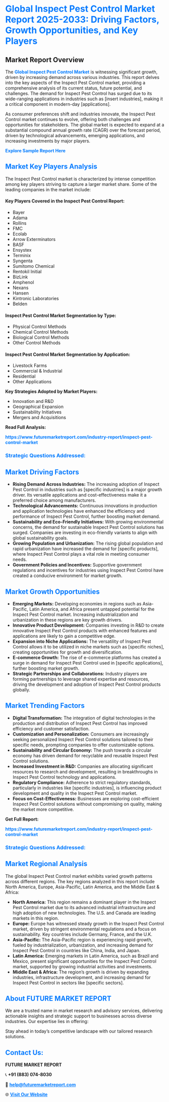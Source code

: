 <h1 style="color: #007BFF;">Global Inspect Pest Control Market Report 2025-2033: Driving Factors, Growth Opportunities, and Key Players</h1>

<section id="overview">
<h2>Market Report Overview</h2>
<p>The <a href="https://www.futuremarketreport.com/industry-report/inspect-pest-control-market" style="color: #007BFF; text-decoration: none;"><strong>Global Inspect Pest Control Market</strong></a> is witnessing significant growth, driven by increasing demand across various industries. This report delves into the key aspects of the Inspect Pest Control market, providing a comprehensive analysis of its current status, future potential, and challenges. The demand for Inspect Pest Control has surged due to its wide-ranging applications in industries such as [insert industries], making it a critical component in modern-day [applications].</p>
<p>As consumer preferences shift and industries innovate, the Inspect Pest Control market continues to evolve, offering both challenges and opportunities for stakeholders. The global market is expected to expand at a substantial compound annual growth rate (CAGR) over the forecast period, driven by technological advancements, emerging applications, and increasing investments by major players.</p>
</section>

<section id="overview">
<p><a href="https://www.futuremarketreport.com/request-sample/reportId=46700" style="color: #007BFF; text-decoration: none;"><strong>Explore Sample Report Here</strong></a></p>
</section>

<section id="key-players">
<h2 style="color: #007BFF;">Market Key Players Analysis</h2>
<p>The Inspect Pest Control market is characterized by intense competition among key players striving to capture a larger market share. Some of the leading companies in the market include:</p>
<h4>Key Players Covered in the Inspect Pest Control Report:</h4>
<ul><li>Bayer</li><li>Adama</li><li>Rollins</li><li>FMC</li><li>Ecolab</li><li>Arrow Exterminators</li><li>BASF</li><li>Ensystex</li><li>Terminix</li><li>Syngenta</li><li>Sumitomo Chemical</li><li>Rentokil Initial</li><li>BizLink</li><li>Amphenol</li><li>Nexans</li><li>Hansen</li><li>Kintronic Laboratories</li><li>Belden</li></ul>
<h4>Inspect Pest Control Market Segmentation by Type:</h4>
<ul><li>Physical Control Methods</li><li>Chemical Control Methods</li><li>Biological Control Methods</li><li>Other Control Methods</li></ul>

<h4>Inspect Pest Control Market Segmentation by Application:</h4>
<ul><li>Livestock Farms</li><li>Commercial &amp; Industrial</li><li>Residential</li><li>Other Applications</li></ul>
<p><strong>Key Strategies Adopted by Market Players:</strong></p>
<ul>
<li>Innovation and R&D</li>
<li>Geographical Expansion</li>
<li>Sustainability Initiatives</li>
<li>Mergers and Acquisitions</li>
</ul>
</section>

<section>
<p><strong>Read Full Analysis: </strong></p><a href="https://www.futuremarketreport.com/industry-report/inspect-pest-control-market" style="color: #007BFF; text-decoration: none;"><strong>https://www.futuremarketreport.com/industry-report/inspect-pest-control-market</strong></a>
<h3 style="color: #007BFF;">Strategic Questions Addressed:</h3>
</section>

<section id="driving-factors">
<h2 style="color: #007BFF;">Market Driving Factors</h2>
<ul>
<li><strong>Rising Demand Across Industries:</strong> The increasing adoption of Inspect Pest Control in industries such as [specific industries] is a major growth driver. Its versatile applications and cost-effectiveness make it a preferred choice among manufacturers.</li>
<li><strong>Technological Advancements:</strong> Continuous innovations in production and application technologies have enhanced the efficiency and performance of Inspect Pest Control, further boosting market demand.</li>
<li><strong>Sustainability and Eco-Friendly Initiatives:</strong> With growing environmental concerns, the demand for sustainable Inspect Pest Control solutions has surged. Companies are investing in eco-friendly variants to align with global sustainability goals.</li>
<li><strong>Growing Population and Urbanization:</strong> The rising global population and rapid urbanization have increased the demand for [specific products], where Inspect Pest Control plays a vital role in meeting consumer needs.</li>
<li><strong>Government Policies and Incentives:</strong> Supportive government regulations and incentives for industries using Inspect Pest Control have created a conducive environment for market growth.</li>
</ul>
</section>

<section id="growth-opportunities">
<h2 style="color: #007BFF;">Market Growth Opportunities</h2>
<ul>
<li><strong>Emerging Markets:</strong> Developing economies in regions such as Asia-Pacific, Latin America, and Africa present untapped potential for the Inspect Pest Control market. Increasing industrialization and urbanization in these regions are key growth drivers.</li>
<li><strong>Innovative Product Development:</strong> Companies investing in R&D to create innovative Inspect Pest Control products with enhanced features and applications are likely to gain a competitive edge.</li>
<li><strong>Expansion into Niche Applications:</strong> The versatility of Inspect Pest Control allows it to be utilized in niche markets such as [specific niches], creating opportunities for growth and diversification.</li>
<li><strong>E-commerce Growth:</strong> The rise of e-commerce platforms has created a surge in demand for Inspect Pest Control used in [specific applications], further boosting market growth.</li>
<li><strong>Strategic Partnerships and Collaborations:</strong> Industry players are forming partnerships to leverage shared expertise and resources, driving the development and adoption of Inspect Pest Control products globally.</li>
</ul>
</section>

<section id="trending-factors">
<h2 style="color: #007BFF;">Market Trending Factors</h2>
<ul>
<li><strong>Digital Transformation:</strong> The integration of digital technologies in the production and distribution of Inspect Pest Control has improved efficiency and customer satisfaction.</li>
<li><strong>Customization and Personalization:</strong> Consumers are increasingly seeking personalized Inspect Pest Control solutions tailored to their specific needs, prompting companies to offer customizable options.</li>
<li><strong>Sustainability and Circular Economy:</strong> The push towards a circular economy has driven demand for recyclable and reusable Inspect Pest Control solutions.</li>
<li><strong>Increased Investment in R&D:</strong> Companies are allocating significant resources to research and development, resulting in breakthroughs in Inspect Pest Control technology and applications.</li>
<li><strong>Regulatory Compliance:</strong> Adherence to strict regulatory standards, particularly in industries like [specific industries], is influencing product development and quality in the Inspect Pest Control market.</li>
<li><strong>Focus on Cost-Effectiveness:</strong> Businesses are exploring cost-efficient Inspect Pest Control solutions without compromising on quality, making the market more competitive.</li>
</ul>
</section>

<section>
<p><strong>Get Full Report: </strong></p><a href="https://www.futuremarketreport.com/industry-report/inspect-pest-control-market" style="color: #007BFF; text-decoration: none;"><strong>https://www.futuremarketreport.com/industry-report/inspect-pest-control-market</strong></a>
<h3 style="color: #007BFF;">Strategic Questions Addressed:</h3>
</section>


<section id="regional-analysis">
<h2 style="color: #007BFF;">Market Regional Analysis</h2>
<p>The global Inspect Pest Control market exhibits varied growth patterns across different regions. The key regions analyzed in this report include North America, Europe, Asia-Pacific, Latin America, and the Middle East & Africa:</p>
<ul>
<li><strong>North America:</strong> This region remains a dominant player in the Inspect Pest Control market due to its advanced industrial infrastructure and high adoption of new technologies. The U.S. and Canada are leading markets in this region.</li>
<li><strong>Europe:</strong> Europe has witnessed steady growth in the Inspect Pest Control market, driven by stringent environmental regulations and a focus on sustainability. Key countries include Germany, France, and the U.K.</li>
<li><strong>Asia-Pacific:</strong> The Asia-Pacific region is experiencing rapid growth, fueled by industrialization, urbanization, and increasing demand for Inspect Pest Control in countries like China, India, and Japan.</li>
<li><strong>Latin America:</strong> Emerging markets in Latin America, such as Brazil and Mexico, present significant opportunities for the Inspect Pest Control market, supported by growing industrial activities and investments.</li>
<li><strong>Middle East & Africa:</strong> The region’s growth is driven by expanding industries, infrastructure development, and increasing demand for Inspect Pest Control in sectors like [specific sectors].</li>
</ul>
</section>

<footer>
<h2 style="color: #007BFF;">About FUTURE MARKET REPORT</h2>
<p>We are a trusted name in market research and advisory services, delivering actionable insights and strategic support to businesses across diverse industries. Our expertise lies in offering:</p>

<p>Stay ahead in today’s competitive landscape with our tailored research solutions.</p>

<h2 style="color: #007BFF;">Contact Us:</h2>
<p><strong>FUTURE MARKET REPORT</strong></p>
<p>📞 <strong>+91 (883) 074-8030</strong></p>
<p>📧 <strong><a href="mailto:help@futuremarketreport.com" style="color: #007BFF;">help@futuremarketreport.com</a></strong></p>
<p>🌐 <strong><a href="https://www.futuremarketreport.com/" style="color: #007BFF;">Visit Our Website</a></strong></p>
</footer>